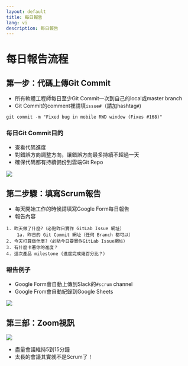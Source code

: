 ```yaml
---
layout: default
title: 每日報告
lang: vi
description: 每日報告
---
```




# 每日報告流程

## 第一步：代碼上傳Git Commit

* 所有軟體工程師每日至少Git Commit一次到自己的local或master branch
* Git Commit的comment裡請填`issue#`（請加hashtag`#`)

```
git commit -m "Fixed bug in mobile RWD window (Fixes #168)"
```

### 每日Git Commit目的

* 查看代碼進度
* 對錯誤方向調整方向，讓錯誤方向最多持續不超過一天
* 確保代碼都有持續備份到雲端Git Repo

<img src='https://lh3.googleusercontent.com/XHxNRqvRvarEi8P3SStdBYlBiby_o6QcgbQHoBDMnz7uTmI67iavLR0XrtLYHrM81k6wd94yUx79aSOgZ1l6bHs12GHdzBC3cJJ2Bk703Twa3ExnXN0NsE9Y6bGqv2MvURoNxH8yuA=w600' />

<br>

## 第二步驟：填寫Scrum報告

* 每天開始工作的時候請填寫Google Form每日報告
* 報告內容

```
1. 昨天做了什麼?（必貼昨日實作 GitLab Issue 網址）
	1a. 昨日的 Git Commit 網址（任何 Branch 都可以）
2. 今天打算做什麼?（必貼今日要實作GitLab Issue網址）
3. 有什麼卡著你的進度？
4. 這次產品 milestone (進度完成幾百分比？）
```

### 報告例子

* Google Form會自動上傳到Slack的`#scrum` channel
* Google From會自動紀錄到Google Sheets

<img src='https://lh3.googleusercontent.com/LVnFFzZO0vjufjBZ2nOWGMa2Z1gPfqbgdb3wtyF1fDxfdQrgNSLGkM3MBONcfe4kTITbbeY0cyD-I9ii9G8ijbBMKPo5k86CTk9Rn28d66XYQRNEHS1Xl30acXOSKrmZ3tFNPjV62A=w800' />

<br>

## 第三部：Zoom視訊

<img src='https://lh3.googleusercontent.com/4tSI6OvfmNu-ZrrgNGl8iL6hgsdC4_IPOesghAL9uxuHLOnB2yZxkWpTONFk2NXXv8LbSm2UYVONVWafrrX6c8D-SNROLS8DkKybwsPwk8w9yn8xx6mRTzSTzo8Hwq8y0hjeuJ5mRg=w800' />

* 盡量會議維持5到15分鐘
* 太長的會議其實就不是Scrum了！

